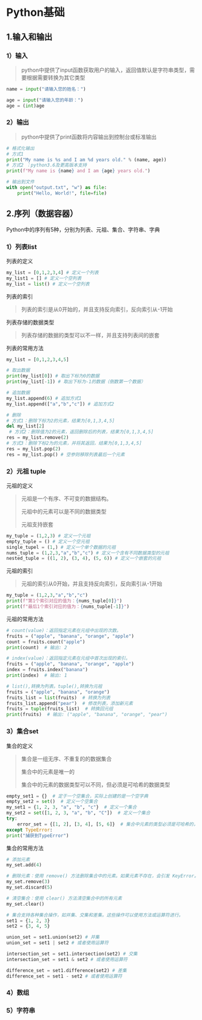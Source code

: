 # Python基础



## 1.输入和输出

### 1）输入

> python中提供了input函数获取用户的输入，返回值默认是字符串类型，需要根据需要转换为其它类型

```python
name = input("请输入您的姓名：")

age = input("请输入您的年龄：")
age = (int)age
```



### 2）输出

> python中提供了print函数将内容输出到控制台或标准输出

```python
# 格式化输出
# 方式1
print("My name is %s and I am %d years old." % (name, age))
# 方式2 ：python3.6及更高版本支持
print(f"My name is {name} and I am {age} years old.")

# 输出到文件
with open("output.txt", "w") as file:
    print("Hello, World!", file=file)
```



## 2.序列（数据容器）

Python中的序列有5种，分别为列表、元祖、集合、字符串、字典



### 1）列表list

列表的定义

```python
my_list = [0,1,2,3,4] # 定义一个列表
my_list1 = [] # 定义一个空列表
my_list = list() # 定义一个空列表
```

列表的索引

> 列表的索引是从0开始的，并且支持反向索引，反向索引从-1开始

列表存储的数据类型

> 列表存储的数据的类型可以不一样，并且支持列表间的嵌套

列表的常用方法

```python
my_list = [0,1,2,3,4,5]

# 取出数据
print(my_list[0]) # 取出下标为0的数据
print(my_list[-1]) # 取出下标为-1的数据（倒数第一个数据）

# 追加数据
my_list.append(6) # 追加方式1
my_list.append(["a","b","c"]) # 追加方式2

# 删除
# 方式1：删除下标为2的元素，结果为[0,1,3,4,5]
del my_list[2] 
 # 方式2：删除值为2的元素，返回删除后的列表，结果为[0,1,3,4,5]
res = my_list.remove(2)
# 方式3：删除下标2为的元素，并将其返回，结果为[0,1,3,4,5]
res = my_list.pop(2) 
res = my_list.pop() # 空参则移除列表最后一个元素
```



### 2）元祖 tuple

元祖的定义

> 元祖是一个有序、不可变的数据结构。
>
> 元祖中的元素可以是不同的数据类型
>
> 元祖支持嵌套

```python
my_tuple = (1,2,3) # 定义一个元祖
empty_tuple = () # 定义一个空元祖
single_tupel = (1,) # 定义一个单个数据的元祖
nums_tuple = (1,2,3,"a","b","c") # 定义一个含有不同数据类型的元祖
nested_tuple = ((1, 2), (3, 4), (5, 6)) # 定义一个嵌套的元祖
```

元祖的索引

> 元祖的索引从0开始，并且支持反向索引，反向索引从-1开始

```python
my_tuple = (1,2,3,"a","b","c")
print(f"第1个索引对应的值为：{nums_tuple[0]}")
print(f"最后1个索引对应的值为：{nums_tuple[-1]}")
```

元祖的常用方法

```python
# count(value)：返回指定元素在元组中出现的次数。
fruits = ("apple", "banana", "orange", "apple")
count = fruits.count("apple")
print(count)  # 输出: 2

# index(value)：返回指定元素在元组中首次出现的索引。
fruits = ("apple", "banana", "orange", "apple")
index = fruits.index("banana")
print(index)  # 输出: 1

# list(),转换为列表。tuple(),转换为元祖
fruits = ("apple", "banana", "orange")
fruits_list = list(fruits)  # 转换为列表
fruits_list.append("pear")  # 修改列表，添加新元素
fruits = tuple(fruits_list)  # 转换回元组
print(fruits)  # 输出: ("apple", "banana", "orange", "pear")
```



### 3）集合set

集合的定义

> 集合是一组无序、不重复的的数据集合
>
> 集合中的元素是唯一的
>
> 集合中的元素的数据类型可以不同，但必须是可哈希的数据类型

```python
empty_set1 = {}  # 定于一个空集合，实际上创建的是一个空字典
empty_set2 = set()  # 定义一个空集合
my_set1 = {1, 2, 3, "a", "b", "c"}  # 定义一个集合
my_set2 = set([1, 2, 3, "a", "b", "C"])  # 定义一个集合
try:
	error_set = {[1, 2], [3, 4], [5, 6]}  # 集合中元素的类型必须是可哈希的，不然会报TypeError。列表list是不可哈希的数据类型
except TypeError:
print("捕获到TypeError")
```

集合的常用方法

```python
# 添加元素
my_set.add(4)

# 删除元素：使用 remove() 方法删除集合中的元素。如果元素不存在，会引发 KeyError。如果希望避免引发异常，可以使用 discard() 方法
my_set.remove(3)
my_set.discard(5)

# 清空集合：使用 clear() 方法清空集合中的所有元素
my_set.clear()

# 集合支持各种集合操作，如并集、交集和差集。这些操作可以使用方法或运算符进行。
set1 = {1, 2, 3}
set2 = {3, 4, 5}

union_set = set1.union(set2) # 并集
union_set = set1 | set2 # 或者使用运算符

intersection_set = set1.intersection(set2) # 交集
intersection_set = set1 & set2 # 或者使用运算符

difference_set = set1.difference(set2) # 差集
difference_set = set1 - set2 # 或者使用运算符
```



### 4）数组



### 5）字符串
